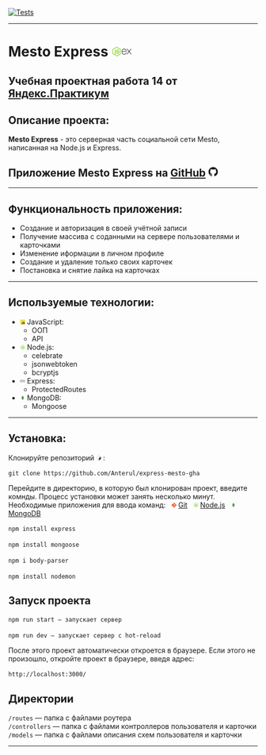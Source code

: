 [![Tests](../../actions/workflows/tests-14-sprint.yml/badge.svg)](../../actions/workflows/tests-14-sprint.yml)

-----------------

# Mesto Express <img src="https://raw.githubusercontent.com/devicons/devicon/1119b9f84c0290e0f0b38982099a2bd027a48bf1/icons/nodejs/nodejs-original.svg" alt="Node.js" style="width: 20px;"/><img src="https://raw.githubusercontent.com/devicons/devicon/1119b9f84c0290e0f0b38982099a2bd027a48bf1/icons/express/express-original.svg" alt="Express" style="width: 20px;"/>

## Учебная проектная работа 14 от [Яндекс.Практикум](https://practicum.yandex.ru/)

## Описание проекта:
  **Mesto Express** - это серверная часть социальной сети Mesto, написанная на Node.js и Express.

## Приложение **Mesto Express** на [GitHub](https://github.com/Anterul/express-mesto-gha) <img src="https://raw.githubusercontent.com/devicons/devicon/1119b9f84c0290e0f0b38982099a2bd027a48bf1/icons/github/github-original.svg" alt="GitHub" width="20px"/>



---

## Функциональность приложения:
  * Создание и авторизация в своей учётной записи
  * Получение массива с соданными на сервере пользователями и карточками
  * Изменение иформации в личном профиле
  * Создание и удаление только своих карточек
  * Постановка и снятие лайка на карточках
---

## Используемые технологии:  
  * <img src="https://raw.githubusercontent.com/devicons/devicon/1119b9f84c0290e0f0b38982099a2bd027a48bf1/icons/javascript/javascript-original.svg" alt="Javascript" width="10px"/> JavaScript:
    - ООП
    - API
  * <img src="https://raw.githubusercontent.com/devicons/devicon/1119b9f84c0290e0f0b38982099a2bd027a48bf1/icons/nodejs/nodejs-original.svg" alt="React" width="10px"/> Node.js:
    - celebrate
    - jsonwebtoken
    - bcryptjs
  * <img src="https://raw.githubusercontent.com/devicons/devicon/1119b9f84c0290e0f0b38982099a2bd027a48bf1/icons/express/express-original.svg" alt="React" width="10px"/> Express:
    - ProtectedRoutes
  * <img src="https://raw.githubusercontent.com/devicons/devicon/1119b9f84c0290e0f0b38982099a2bd027a48bf1/icons/mongodb/mongodb-original.svg" alt="MongoDB" width="10px"/> MongoDB:
    - Mongoose

---

## Установка:  
Клонируйте репозиторий <img src="https://raw.githubusercontent.com/devicons/devicon/1119b9f84c0290e0f0b38982099a2bd027a48bf1/icons/bash/bash-original.svg" alt="Bash" width="10px"/> :

    git clone https://github.com/Anterul/express-mesto-gha

Перейдите в директорию, в которую был клонирован проект, введите комнды. Процесс установки может занять несколько минут.  
Необходимые приложения для ввода команд: &nbsp; <img src="https://raw.githubusercontent.com/devicons/devicon/1119b9f84c0290e0f0b38982099a2bd027a48bf1/icons/git/git-original.svg" alt="Git" width="10px"/> [Git](https://git-scm.com/download/win) &nbsp; <img src="https://raw.githubusercontent.com/devicons/devicon/1119b9f84c0290e0f0b38982099a2bd027a48bf1/icons/nodejs/nodejs-original.svg" alt="Node.js" width="10px"/> [Node.js](https://nodejs.org/ru/) &nbsp; <img src="https://raw.githubusercontent.com/devicons/devicon/1119b9f84c0290e0f0b38982099a2bd027a48bf1/icons/mongodb/mongodb-original.svg" alt="MongoDB" width="10px"/> [MongoDB](https://mongodb.prakticum-team.ru/try/download/community) 

    npm install express

    npm install mongoose

    npm i body-parser

    npm install nodemon  

## Запуск проекта

    npm run start — запускает сервер 

    npm run dev — запускает сервер с hot-reload 

После этого проект автоматически откроется в браузере. Если этого не произошло, откройте проект в браузере, введя адрес:


    http://localhost:3000/  

## Директории

`/routes` — папка с файлами роутера  
`/controllers` — папка с файлами контроллеров пользователя и карточки   
`/models` — папка с файлами описания схем пользователя и карточки 

---
